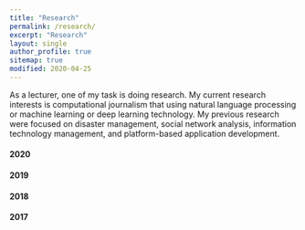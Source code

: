 ```yaml
---
title: "Research"
permalink: /research/
excerpt: "Research"
layout: single
author_profile: true
sitemap: true
modified: 2020-04-25
---
```


As a lecturer, one of my task is doing research. My current research interests is computational journalism that using natural language processing or machine learning or deep learning technology. My previous research were focused on disaster management, social network analysis, information technology management, and platform-based application development.

#### 2020

#### 2019

#### 2018

#### 2017

